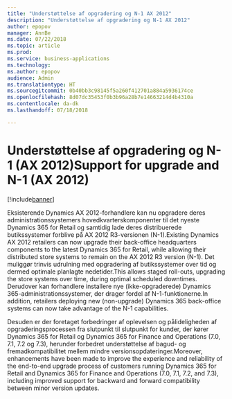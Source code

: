 ```yaml
---
title: "Understøttelse af opgradering og N-1 AX 2012"
description: "Understøttelse af opgradering og N-1 AX 2012"
author: epopov
manager: AnnBe
ms.date: 07/22/2018
ms.topic: article
ms.prod: 
ms.service: business-applications
ms.technology: 
ms.author: epopov
audience: Admin
ms.translationtype: HT
ms.sourcegitcommit: 0b40bb3c98145f5a260f412701a884a5936174ce
ms.openlocfilehash: 8d07dc35453f0b3b96a28b7e14663214d4b4310a
ms.contentlocale: da-dk
ms.lasthandoff: 07/18/2018

---
```

#  <a name="support-for-upgrade-and-n-1-ax-2012"></a><span data-ttu-id="442ae-103">Understøttelse af opgradering og N-1 (AX 2012)</span><span class="sxs-lookup"><span data-stu-id="442ae-103">Support for upgrade and N-1 (AX 2012)</span></span>


[!include[banner](../../includes/banner.md)]

<span data-ttu-id="442ae-104">Eksisterende Dynamics AX 2012-forhandlere kan nu opgradere deres administrationssystemers hovedkvarterskomponenter til det nyeste Dynamics 365 for Retail og samtidig lade deres distribuerede butikssystemer forblive på AX 2012 R3-versionen (N-1).</span><span class="sxs-lookup"><span data-stu-id="442ae-104">Existing Dynamics AX 2012 retailers can now upgrade their back-office headquarters components to the latest Dynamics 365 for Retail, while allowing their distributed store systems to remain on the AX 2012 R3 version (N-1).</span></span>
<span data-ttu-id="442ae-105">Det muliggør trinvis udrulning med opgradering af butikssystemer over tid og dermed optimale planlagte nedetider.</span><span class="sxs-lookup"><span data-stu-id="442ae-105">This allows staged roll-outs, upgrading the store systems over time, during optimal scheduled downtimes.</span></span> <span data-ttu-id="442ae-106">Derudover kan forhandlere installere nye (ikke-opgraderede) Dynamics 365-administrationssystemer, der drager fordel af N-1-funktionerne.</span><span class="sxs-lookup"><span data-stu-id="442ae-106">In addition, retailers deploying new (non-upgrade) Dynamics 365 back-office systems can now take advantage of the N-1 capabilities.</span></span>

<span data-ttu-id="442ae-107">Desuden er der foretaget forbedringer af oplevelsen og pålideligheden af opgraderingsprocessen fra slutpunkt til slutpunkt for kunder, der kører Dynamics 365 for Retail og Dynamics 365 for Finance and Operations (7.0, 7.1, 7.2 og 7.3), herunder forbedret understøttelse af bagud- og fremadkompatibilitet mellem mindre versionsopdateringer.</span><span class="sxs-lookup"><span data-stu-id="442ae-107">Moreover, enhancements have been made to improve the experience and reliability of the end-to-end upgrade process of customers running Dynamics 365 for Retail and Dynamics 365 for Finance and Operations (7.0, 7.1, 7.2, and 7.3), including improved support for backward and forward compatibility between minor version updates.</span></span>

